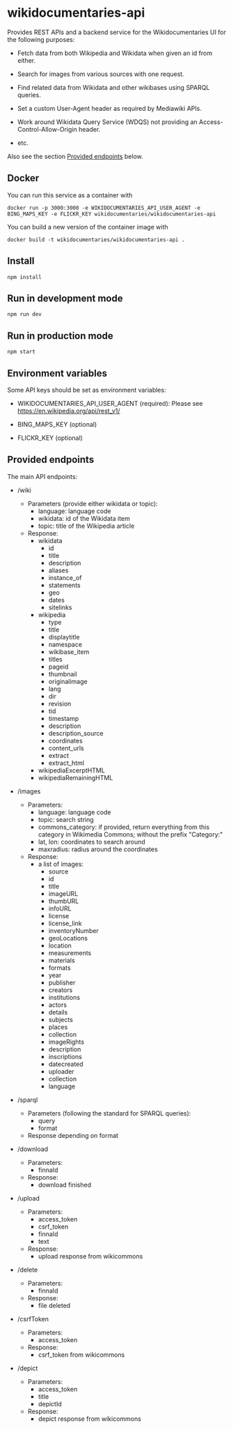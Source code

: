 # wikidocumentaries-api

Provides REST APIs and a backend service for the Wikidocumentaries UI for the following purposes:

* Fetch data from both Wikipedia and Wikidata when given an id from either.

* Search for images from various sources with one request.

* Find related data from Wikidata and other wikibases using SPARQL queries.

* Set a custom User-Agent header as required by Mediawiki APIs.

* Work around Wikidata Query Service (WDQS) not providing an Access-Control-Allow-Origin header.

* etc.

Also see the section [Provided endpoints](#provided-endpoints) below.

## Docker

You can run this service as a container with

    docker run -p 3000:3000 -e WIKIDOCUMENTARIES_API_USER_AGENT -e BING_MAPS_KEY -e FLICKR_KEY wikidocumentaries/wikidocumentaries-api

You can build a new version of the container image with

    docker build -t wikidocumentaries/wikidocumentaries-api .

## Install

```
npm install
```

## Run in development mode

```
npm run dev
```

## Run in production mode

```
npm start
```

## Environment variables

Some API keys should be set as environment variables:

* WIKIDOCUMENTARIES_API_USER_AGENT (required): Please see https://en.wikipedia.org/api/rest_v1/

* BING_MAPS_KEY (optional)

* FLICKR_KEY (optional)

## Provided endpoints

The main API endpoints:

* /wiki
  * Parameters (provide either wikidata or topic):
    * language: language code
    * wikidata: id of the Wikidata item
    * topic: title of the Wikipedia article
  * Response:
    * wikidata
      * id
      * title
      * description
      * aliases
      * instance_of
      * statements
      * geo
      * dates
      * sitelinks
    * wikipedia
      * type
      * title
      * displaytitle
      * namespace
      * wikibase_item
      * titles
      * pageid
      * thumbnail
      * originalimage
      * lang
      * dir
      * revision
      * tid
      * timestamp
      * description
      * description_source
      * coordinates
      * content_urls
      * extract
      * extract_html
    * wikipediaExcerptHTML
    * wikipediaRemainingHTML

* /images
  * Parameters:
    * language: language code
    * topic: search string
    * commons_category: if provided, return everything from this category in Wikimedia Commons; without the prefix "Category:"
    * lat, lon: coordinates to search around
    * maxradius: radius around the coordinates
  * Response:
    * a list of images:
      * source
      * id
      * title
      * imageURL
      * thumbURL
      * infoURL
      * license
      * license_link
      * inventoryNumber
      * geoLocations
      * location
      * measurements
      * materials
      * formats
      * year
      * publisher
      * creators
      * institutions
      * actors
      * details
      * subjects
      * places
      * collection
      * imageRights
      * description
      * inscriptions
      * datecreated
      * uploader
      * collection
      * language

* /sparql
  * Parameters (following the standard for SPARQL queries):
    * query
    * format
  * Response depending on format

* /download
  * Parameters:
    * finnaId
  * Response:
    * download finished

* /upload
  * Parameters:
    * access_token
    * csrf_token
    * finnaId
    * text
  * Response:
    * upload response from wikicommons

* /delete
  * Parameters:
    * finnaId
  * Response:
    * file deleted

* /csrfToken
  * Parameters:
    * access_token
  * Response:
    * csrf_token from wikicommons

* /depict
  * Parameters:
    * access_token
    * title
    * depictId
  * Response:
    * depict response from wikicommons